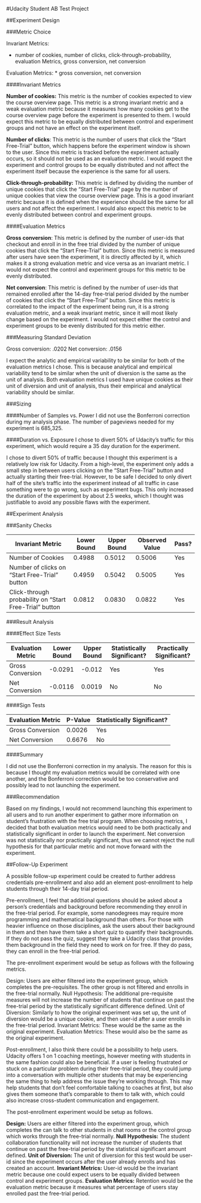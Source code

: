 #Udacity Student AB Test Project

##Experiment Design

###Metric Choice

  Invariant Metrics:
   * number of cookies, number of clicks, click-through-probability, evaluation Metrics, gross conversion, net conversion

  Evaluation Metrics:
    * gross conversion, net conversion

  ####Invariant Metrics

  **Number of cookies:** This metric is the number of cookies expected to view the course overview page. This metric is a strong invariant metric and a weak evaluation metric because it measures how many cookies get to the course overview page before the experiment is presented to them. I would expect this metric to be equally distributed between control and experiment groups and not have an effect on the experiment itself.  

  **Number of clicks**: This metric is the number of users that click the “Start Free-Trial” button, which happens before the experiment window is shown to the user. Since this metric is tracked before the experiment actually occurs, so it should not be used as an evaluation metric. I would expect the experiment and control groups to be equally distributed and not affect the experiment itself because the experience is the same for all users.

  **Click-through-probability:** This metric is defined by dividing the number of unique cookies that click the “Start Free-Trial” page by the number of unique cookies that view the course overview page. This is a good invariant metric because it is defined when the experience should be the same for all users and not affect the experiment. I would also expect this metric to be evenly distributed between control and experiment groups.

  ####Evaluation Metrics

  **Gross conversion**: This metric is defined by the number of user-ids that checkout and enroll in in the free trial divided by the number of unique cookies that click the “Start Free-Trial” button. Since this metric is measured after users have seen the experiment, it is directly affected by it, which makes it a strong evaluation metric and vice versa as an invariant metric. I would not expect the control and experiment groups for this metric to be evenly distributed.

  **Net conversion**: This metric is defined by the number of user-ids that remained enrolled after the 14-day free-trial period divided by the number of cookies that click the “Start Free-Trial” button. Since this metric is correlated to the impact of the experiment being run, it is a strong evaluation metric, and a weak invariant metric, since it will most likely change based on the experiment. I would not expect either the control and experiment groups to be evenly distributed for this metric either.

###Measuring Standard Deviation

  Gross conversion: .0202
  Net conversion: .0156

  I expect the analytic and empirical variability to be similar for both of the evaluation metrics I chose. This is because analytical and empirical variability tend to be similar when the unit of diversion is the same as the unit of analysis. Both evaluation metrics I used have unique cookies as their unit of diversion and unit of analysis, thus their empirical and analytical variability should be similar.

###Sizing

  ####Number of Samples vs. Power
  I did not use the Bonferroni correction during my analysis phase. The number of pageviews needed for my experiment is 685,325.

  ####Duration vs. Exposure
  I chose to divert 50% of Udacity’s traffic for this experiment, which would require a 35 day duration for the experiment.

  I chose to divert 50% of traffic because I thought this experiment is a relatively low risk for Udacity. From a high-level, the experiment only adds a small step in between users clicking on the “Start Free-Trial” button and actually starting their free-trial. However, to be safe I decided to only divert half of the site’s traffic into the experiment instead of all traffic in case something were to go wrong, such as experiment bugs. This only increased the duration of the experiment by about 2.5 weeks, which I thought was justifiable to avoid any possible flaws with the experiment.

##Experiment Analysis

###Sanity Checks

| Invariant Metric | Lower Bound | Upper Bound | Observed Value | Pass? |
| ---------------- | ----------- | ----------- | -------------- | ----- |
| Number of Cookies | 0.4988 |  0.5012 |  0.5006 | Yes |
| Number of clicks on “Start Free-Trial” button | 0.4959 | 0.5042 | 0.5005 | Yes |
| Click-through probability on “Start Free-Trial” button | 0.0812 | 0.0830 | 0.0822 | Yes |

###Result Analysis

  ####Effect Size Tests

  | Evaluation Metric | Lower Bound | Upper Bound | Statistically Significant? | Practically Significant? |
  | ----------------- | ----------- | ----------- | -------------------------- | ------------------------ |
  | Gross Conversion | -0.0291 | -0.012 | Yes | Yes |
  | Net Conversion | -0.0116 | 0.0019 | No | No |

  ####Sign Tests

  | Evaluation Metric | P-Value | Statistically Significant? |
  | ----------------- | ------- | -------------------------- |
  | Gross Conversion | 0.0026 | Yes |
  | Net Conversion | 0.6676 | No |

  ####Summary

  I did not use the Bonferroni correction in my analysis. The reason for this is because I thought my evaluation metrics would be correlated with one another, and the Bonferroni correction would be too conservative and possibly lead to not launching the experiment.

###Recommendation

Based on my findings, I would not recommend launching this experiment to all users and to run another experiment to gather more information on student’s frustration with the free trial program. When choosing metrics, I decided that both evaluation metrics would need to be both practically and statistically significant in order to launch the experiment. Net conversion was not statistically nor practically significant, thus we cannot reject the null hypothesis for that particular metric and not move forward with the experiment.

##Follow-Up Experiment

A possible follow-up experiment could be created to further address credentials pre-enrollment and also add an element post-enrollment to help students through their 14-day trial period.

Pre-enrollment, I feel that additional questions should be asked about a person’s credentials and background before recommending they enroll in the free-trial period. For example, some nanodegrees may require more programming and mathematical background than others. For those with heavier influence on those disciplines, ask the users about their background in them and then have them take a short quiz to quantify their backgrounds. If they do not pass the quiz, suggest they take a Udacity class that provides them background in the field they need to work on for free. If they do pass, they can enroll in the free-trial period.

The pre-enrollment experiment would be setup as follows with the following metrics.

Design: Users are either filtered into the experiment group, which completes the pre-requisites. The other group is not filtered and enrolls in the free-trial normally.
Null Hypothesis: The additional pre-requisite measures will not increase the number of students that continue on past the free-trial period by the statistically significant difference defined.
Unit of Diversion: Similarly to how the original experiment was set up, the unit of diversion would be a unique cookie, and then user-id after a user enrolls in the free-trial period.
Invariant Metrics: These would be the same as the original experiment.
Evaluation Metrics: These would also be the same as the original experiment.

Post-enrollment, I also think there could be a possibility to help users. Udacity offers 1 on 1 coaching meetings, however meeting with students in the same fashion could also be beneficial. If a user is feeling frustrated or stuck on a particular problem during their free-trial period, they could jump into a conversation with multiple other students that may be experiencing the same thing to help address the issue they’re working through. This may help students that don’t feel comfortable talking to coaches at first, but also gives them someone that’s comparable to them to talk with, which could also increase cross-student communication and engagement.

The post-enrollment experiment would be setup as follows.

**Design:** Users are either filtered into the experiment group, which completes the can talk to other students in chat rooms or the control group which works through the free-trial normally.
**Null Hypothesis:** The student collaboration functionality will not increase the number of students that continue on past the free-trial period by the statistical significant amount defined.
**Unit of Diversion:** The unit of diversion for this test would be user-id since the experiment occurs after the user already enrolls and has created an account.
**Invariant Metrics:** User-id would be the invariant metric because one could expect users to be equally divided between control and experiment groups.
**Evaluation Metrics:** Retention would be the evaluation metric because it measures what percentage of users stay enrolled past the free-trial period.
